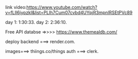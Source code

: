 link video:https://www.youtube.com/watch?v=fLIl6jypzkI&list=PLIh7Cum07cvbd4UYpjR3mpnlRSEtPVc89

day 1: 1:30:33.
day 2: 2:36:10.





Free API databse =>>>>  https://www.themealdb.com/

deploy backend ===> render.com.

images===> thiings.co/things
auth ===> clerk.